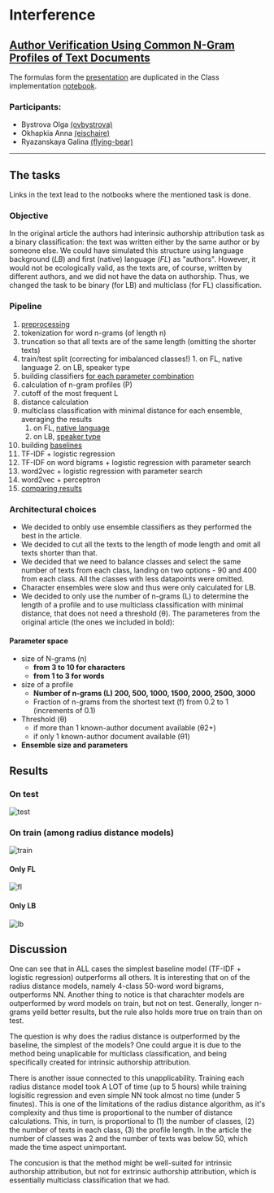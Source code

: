 # Interference

## [Author Verification Using Common N-Gram Profiles of Text Documents](https://www.aclweb.org/anthology/C14-1038.pdf)
The formulas form the [presentation](https://docs.google.com/presentation/d/1BZhBRqKzosFH2LZMjeQsJ-l_2NAoIszGsNeXn3zk0Z8/edit#slide=id.p) are duplicated in the Class implementation [notebook]((https://github.com/ovbystrova/Interference/blob/master/Class.ipynb)).


### Participants:
- Bystrova Olga [(ovbystrova)](https://github.com/ovbystrova) 
- Okhapkia Anna [(eischaire)](https://github.com/eischaire)
- Ryazanskaya Galina [(flying-bear)](https://github.com/flying-bear)


---
## The tasks
Links in the text lead to the notbooks where the mentioned task is done.
### Objective
In the original article the authors had interinsic authorship attribution task as a binary classification: the text was written either by the same author or by someone else. We could have simulated this structure using language background (*LB*) and first (native) language (*FL*) as "authors". However, it would not be ecologically valid, as the texts are, of course, written by different authors, and we did not have the data on authorship. Thus, we changed the task to be binary (for LB) and multiclass (for FL) classification.

### Pipeline
1. [preprocessing](https://github.com/ovbystrova/Interference/blob/master/JSON_Files.ipynb)
  1. tokenization for word n-grams (of length n)
  2. truncation so that all texts are of the same length (omitting the shorter texts)
  3. train/test split  (correcting for imbalanced classes!)
    1. on FL, native language
    2. on LB, speaker type
3. building classifiers [for each parameter combination](https://github.com/ovbystrova/Interference/blob/master/Class.ipynb)
  1. calculation of n-gram profiles (P)
  2. cutoff of the most frequent L
  3. distance calculation
4. multiclass classification with minimal distance for each ensemble, averaging the results
    1. on FL, [native language](https://github.com/ovbystrova/Interference/blob/master/Language_Testing.ipynb)
    2. on LB, [speaker type](https://github.com/ovbystrova/Interference/blob/master/LB_Testing.ipynb)
5. building [baselines](https://github.com/ovbystrova/Interference/blob/master/Baseline.ipynb)
  1. TF-IDF + logistic regression
  2. TF-IDF on word bigrams + logistic regression with parameter search
  3. word2vec + logistic regression with parameter search
  4. word2vec + perceptron 
6. [comparing results](https://github.com/ovbystrova/Interference/blob/master/Report.ipynb)

### Architectural choices
- We decided to onbly use ensemble classifiers as they performed the best in the article.
- We decided to cut all the texts to the length of mode length and omit all texts shorter than that.
- We decided that we need to balance classes and select the same number of texts from each class, landing on two options - 90 and 400 from each class. All the classes with less datapoints were omitted.
- Character ensembles were slow and thus were only calculated for LB.
- We decided to only use the number of n-grams (L) to determine the length of a profile and to use multiclass classification with minimal distance, that does not need a threshold (θ). The parameteres from the original article (the ones we included in bold):

#### **Parameter space**
- size of N-grams (n)
    - **from 3 to 10 for characters**
    - **from 1 to 3 for words**
- size of a profile 
    - **Number of n-grams (L) 200, 500, 1000, 1500, 2000, 2500, 3000**
    - Fraction of n-grams from the shortest text (f) from 0.2 to 1 (increments of 0.1)
- Threshold (θ)
  - if more than 1 known-author document available (θ2+)
  - if only 1 known-author document available (θ1)
- **Ensemble size and parameters**

## Results
### On test
![test](https://github.com/ovbystrova/Interference/raw/master/data/on_test.png)
### On train (among radius distance models)
![train](https://github.com/ovbystrova/Interference/raw/master/data/on_train.png)
#### Only FL
![fl](https://github.com/ovbystrova/Interference/raw/master/data/fl_only.png)
#### Only LB
![lb](https://github.com/ovbystrova/Interference/raw/master/data/lb_only.png)

## Discussion
One can see that in ALL cases the simplest baseline model (TF-IDF + logistic regression) outperforms all others.  It is interesting that on of the radius distance models, namely 4-class 50-word word bigrams, outperforms NN. Another thing to notice is that charachter models are outperformed by word models on train, but not on test. Generally, longer n-grams yeild better results, but the rule also holds more true on train than on test.

The question is why does the radius distance is outperformed by the baseline, the simplest of the models? One could argue it is due to the method being unaplicable for multiclass classification, and being specifically created for intrinsic authorship attribution. 

There is another issue connected to this unapplicability. Training each radius distance model took A LOT of time (up to 5 hours) while training logisitic regression and even simple NN took almost no time (under 5 finutes). This is one of the limitations of the radius distance algorithm, as it's complexity and thus time is proportional to the number of distance calculations. This, in turn, is proportional to (1) the number of classes, (2) the number of texts in each class, (3) the profile length. In the article the number of classes was 2 and the number of texts was below 50, which made the time aspect unimportant.

The concusion is that the method might be well-suited for intrinsic authorship attribution, but not for extrinsic authorship attribution, which is essentially multiclass classification that we had.
